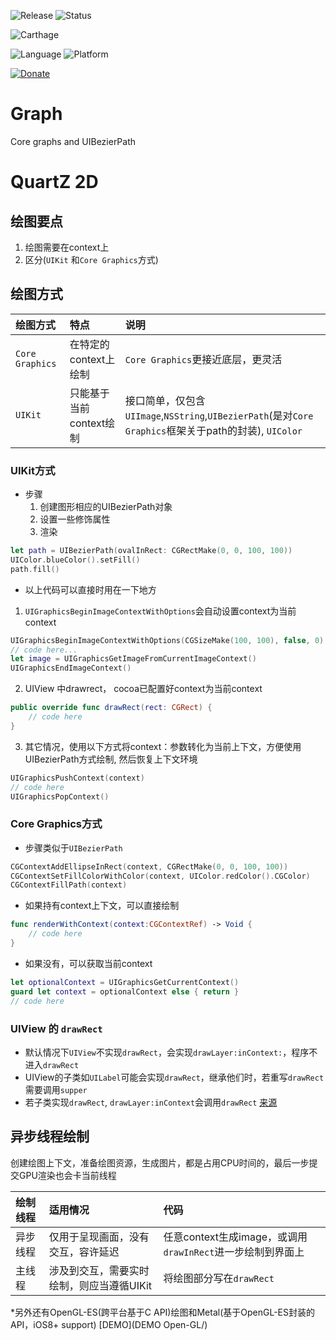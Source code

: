 ![Release](https://img.shields.io/github/release/DingSoung/Graph.svg)
![Status](https://travis-ci.org/DingSoung/Graph.svg?branch=master)

![Carthage](https://img.shields.io/badge/Carthage-compatible-5CC9F5.svg?style=flat)

![Language](https://img.shields.io/badge/Swift-4-FFAC45.svg?style=flat)
![Platform](http://img.shields.io/badge/Platform-iOS-E9C2BD.svg?style=flat)

[![Donate](https://img.shields.io/badge/Donate-PayPal-9EA59D.svg)](https://paypal.me/DingSongwen)

# Graph
Core graphs and UIBezierPath

# QuartZ 2D

## 绘图要点
1. 绘图需要在context上
2. 区分(`UIKit` 和`Core Graphics`方式)

## 绘图方式
| 绘图方式            | 特点              | 说明                                       |
| :-------------- | :-------------- | :--------------------------------------- |
| `Core Graphics` | 在特定的context上绘制  | `Core Graphics`更接近底层，更灵活                 |
| `UIKit`         | 只能基于当前context绘制 | 接口简单，仅包含`UIImage`,`NSString`,`UIBezierPath`(是对`Core Graphics`框架关于path的封装), `UIColor` |

### UIKit方式
* 步骤
  1. 创建图形相应的UIBezierPath对象
  2. 设置一些修饰属性 
  3. 渲染
```swift
let path = UIBezierPath(ovalInRect: CGRectMake(0, 0, 100, 100))
UIColor.blueColor().setFill()
path.fill()
```
* 以上代码可以直接时用在一下地方
1. `UIGraphicsBeginImageContextWithOptions`会自动设置context为当前context
```Swift
UIGraphicsBeginImageContextWithOptions(CGSizeMake(100, 100), false, 0)
// code here...
let image = UIGraphicsGetImageFromCurrentImageContext()
UIGraphicsEndImageContext()
```
2. UIView 中drawrect， cocoa已配置好context为当前context
```Swift
public override func drawRect(rect: CGRect) {
    // code here
}
```
3. 其它情况，使用以下方式将context：参数转化为当前上下文，方便使用UIBezierPath方式绘制, 然后恢复上下文环境
```Swift
UIGraphicsPushContext(context)
// code here
UIGraphicsPopContext()
```

### Core Graphics方式
* 步骤类似于`UIBezierPath`
```Swift
CGContextAddEllipseInRect(context, CGRectMake(0, 0, 100, 100))
CGContextSetFillColorWithColor(context, UIColor.redColor().CGColor)
CGContextFillPath(context)
```
* 如果持有context上下文，可以直接绘制
```Swift
func renderWithContext(context:CGContextRef) -> Void {
    // code here
}
```
* 如果没有，可以获取当前context
```swift
let optionalContext = UIGraphicsGetCurrentContext()
guard let context = optionalContext else { return }
// code here
```

### UIView 的 `drawRect`
* 默认情况下`UIView`不实现`drawRect`，会实现`drawLayer:inContext:`，程序不进入`drawRect`
* UIView的子类如`UILabel`可能会实现`drawRect`，继承他们时，若重写`drawRect`需要调用`supper`
* 若子类实现`drawRect`, `drawLayer:inContext`会调用`drawRect`
  [来源](https://www.zhihu.com/question/24387821)

## 异步线程绘制
创建绘图上下文，准备绘图资源，生成图片，都是占用CPU时间的，最后一步提交GPU渲染也会卡当前线程

| 绘制线程 | 适用情况                    | 代码                                       |
| :--- | :---------------------- | :--------------------------------------- |
| 异步线程 | 仅用于呈现画面，没有交互，容许延迟       | 任意context生成image，或调用`drawInRect`进一步绘制到界面上 |
| 主线程  | 涉及到交互，需要实时绘制，则应当遵循UIKit | 将绘图部分写在`drawRect`                        |

*另外还有OpenGL-ES(跨平台基于C API)绘图和Metal(基于OpenGL-ES封装的API，iOS8+ support) [DEMO](DEMO Open-GL/)

